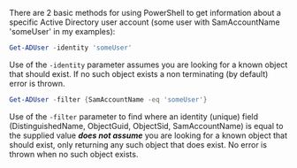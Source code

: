 There are 2 basic methods for using PowerShell to get information about a specific Active Directory user account (some user with SamAccountName 'someUser' in my examples):

```PowerShell
Get-ADUser -identity 'someUser'
```

Use of the `-identity` parameter assumes you are looking for a known object that should exist. If no such object exists a non terminating (by default) error is thrown. 

```PowerShell
Get-ADUser -filter {SamAccountName -eq 'someUser'}
```

Use of the `-filter` parameter to find where an identity (unique) field (DistinguishedName, ObjectGuid, ObjectSid, SamAccountName) is equal to the supplied value ***does not assume*** you are looking for a known object that should exist, only returning any such object that does exist. No error is thrown when no such object exists.